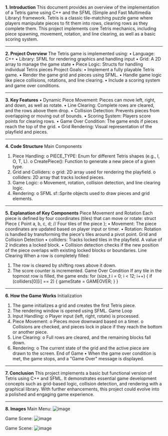 **1. Introduction**
This document provides an overview of the implementation of a Tetris game using C++ and the SFML (Simple and Fast Multimedia Library) framework. Tetris is a classic tile-matching puzzle game where players manipulate pieces to fit them into rows, clearing rows as they complete them. This project implements core Tetris mechanics, including piece spawning, movement, rotation, and line clearing, as well as a basic scoring system.
________________________________________
**2. Project Overview**
The Tetris game is implemented using:
•	Language: C++
•	Library: SFML for rendering graphics and handling input
•	Grid: A 2D array to manage the game state
•	Piece Logic: Structs for handling individual Tetris pieces
Project Goals:
•	Implement a fully playable Tetris game.
•	Render the game grid and pieces using SFML.
•	Handle game logic like piece collisions, rotations, and line clearing.
•	Include a scoring system and game over conditions.
________________________________________
**3. Key Features**
•	Dynamic Piece Movement: Pieces can move left, right, and down, as well as rotate.
•	Line Clearing: Complete rows are cleared, and the rows above them drop.
•	Collision Detection: Prevents pieces from overlapping or moving out of bounds.
•	Scoring System: Players score points for clearing rows.
•	Game Over Condition: The game ends if pieces reach the top of the grid.
•	Grid Rendering: Visual representation of the playfield and pieces.
________________________________________
**4. Code Structure**
Main Components
1.	Piece Handling: 
o	PIECE_TYPE: Enum for different Tetris shapes (e.g., I, O, T, L).
o	CreatePiece(): Function to generate a new piece of a given type.
2.	Grid and Colliders: 
o	grid: 2D array used for rendering the playfield.
o	colliders: 2D array that tracks locked pieces.
3.	Game Logic: 
o	Movement, rotation, collision detection, and line clearing logic.
4.	Rendering: 
o	SFML sf::Sprite objects used to draw pieces and grid elements.
________________________________________
**5. Explanation of Key Components**
Piece Movement and Rotation
Each piece is defined by four coordinates (tiles) that can move or rotate:
struct Piece {
    Point a, b, c, d; // Four tiles of the piece
};
•	Movement: The piece coordinates are updated based on player input or timer.
•	Rotation: Rotation is handled by transforming the piece's tiles around a pivot point.
Grid and Collision Detection
•	colliders: Tracks locked tiles in the playfield. A value of 2 indicates a locked block.
•	Collision detection checks if the new position of the piece overlaps with existing locked blocks or boundaries.
Line Clearing
When a row is completely filled:
1.	The row is cleared by shifting rows above it down.
2.	The score counter is incremented.
Game Over Condition
If any tile in the topmost row is filled, the game ends:
for (size_t i = 0; i < 12; i++) {
    if (colliders[0][i] == 2) {
        gameState = GAMEOVER;
    }
}
________________________________________
**6. How the Game Works**
Initialization
1.	The game initializes a grid and creates the first Tetris piece.
2.	The rendering window is opened using SFML.
Game Loop
1.	Input Handling: 
o	Player input (left, right, rotate) is processed.
2.	Piece Movement: 
o	Pieces move downward based on a timer.
o	Collisions are checked, and pieces lock in place if they reach the bottom or another piece.
3.	Line Clearing: 
o	Full rows are cleared, and the remaining blocks fall down.
4.	Rendering: 
o	The current state of the grid and the active piece are drawn to the screen.
End of Game
•	When the game over condition is met, the game stops, and a "Game Over" message is displayed.
________________________________________
**7. Conclusion**
This project implements a basic but functional version of Tetris using C++ and SFML. It demonstrates essential game development concepts such as grid-based logic, collision detection, and rendering with a graphical library. With further enhancements, this project could evolve into a polished and engaging game experience.
________________________________________
**8. Images**
Main Menu:
![image](https://github.com/user-attachments/assets/4053c4c1-6646-427c-9cb7-cc482b692d99)


Game Scene:
![image](https://github.com/user-attachments/assets/4349a7c2-594c-4287-bc8f-1be9bca769ba)

Game Scene:
![image](https://github.com/user-attachments/assets/90826ec8-8254-4b5e-bed8-16cfe7b2b41c)

 
